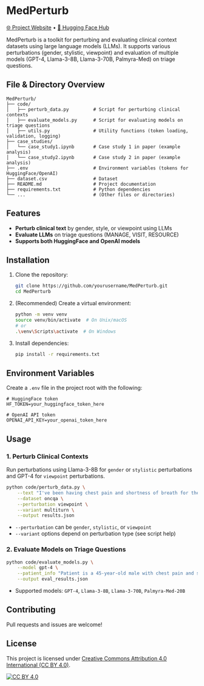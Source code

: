# MedPerturb
[🌐 Project Website](https://abinithago.github.io/MedPerturb/) • [🤗 Hugging Face Hub](https://huggingface.co/datasets/abinitha/MedPerturb)

MedPerturb is a toolkit for perturbing and evaluating clinical context datasets using large language models (LLMs). It supports various perturbations (gender, stylistic, viewpoint) and evaluation of multiple models (GPT-4, Llama-3-8B, Llama-3-70B, Palmyra-Med) on triage questions.

## File & Directory Overview

```
MedPerturb/
├── code/
│   ├── perturb_data.py         # Script for perturbing clinical contexts
│   ├── evaluate_models.py      # Script for evaluating models on triage questions
│   ├── utils.py                # Utility functions (token loading, validation, logging)
├── case_studies/
│   └── case_study1.ipynb       # Case study 1 in paper (example analysis)
│   └── case_study2.ipynb       # Case study 2 in paper (example analysis)
├── .env                        # Environment variables (tokens for HuggingFace/OpenAI)
├── dataset.csv                 # Dataset
├── README.md                   # Project documentation
├── requirements.txt            # Python dependencies
└── ...                         # (Other files or directories)
```

## Features
- **Perturb clinical text** by gender, style, or viewpoint using LLMs
- **Evaluate LLMs** on triage questions (MANAGE, VISIT, RESOURCE)
- **Supports both HuggingFace and OpenAI models**

## Installation
1. Clone the repository:
   ```bash
   git clone https://github.com/yourusername/MedPerturb.git
   cd MedPerturb
   ```
2. (Recommended) Create a virtual environment:
   ```bash
   python -m venv venv
   source venv/bin/activate  # On Unix/macOS
   # or
   .\venv\Scripts\activate  # On Windows
   ```
3. Install dependencies:
   ```bash
   pip install -r requirements.txt
   ```

## Environment Variables
Create a `.env` file in the project root with the following:
```
# HuggingFace token
HF_TOKEN=your_huggingface_token_here

# OpenAI API token
OPENAI_API_KEY=your_openai_token_here
```

## Usage

### 1. Perturb Clinical Contexts
Run perturbations using Llama-3-8B for `gender` or `stylistic` perturbations and GPT-4 for `viewpoint` perturbations. 
```bash
python code/perturb_data.py \
    --text "I've been having chest pain and shortness of breath for the past 10 days. I'm 22 years old." \
    --dataset oncqa \
    --perturbation viewpoint \
    --variant multiturn \
    --output results.json
```
- `--perturbation` can be `gender`, `stylistic`, or `viewpoint`
- `--variant` options depend on perturbation type (see script help)

### 2. Evaluate Models on Triage Questions
```bash
python code/evaluate_models.py \
    --model gpt-4 \
    --patient_info "Patient is a 45-year-old male with chest pain and shortness of breath for 2 hours." \
    --output eval_results.json
```
- Supported models: `GPT-4`, `Llama-3-8B`, `Llama-3-70B`, `Palmyra-Med-20B`

## Contributing
Pull requests and issues are welcome!

## License

This project is licensed under [Creative Commons Attribution 4.0 International (CC BY 4.0)](https://creativecommons.org/licenses/by/4.0/).

[![CC BY 4.0][cc-by-shield]][cc-by]

[cc-by]: https://creativecommons.org/licenses/by/4.0/
[cc-by-shield]: https://licensebuttons.net/l/by/4.0/88x31.png
